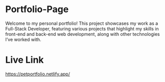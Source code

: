 # Portfolio-Page

Welcome to my personal portfolio! This project showcases my work as a Full-Stack Developer, featuring various projects that highlight my skills in front-end and back-end web development, along with other technologies I’ve worked with.

# Live Link
https://petportfolio.netlify.app/